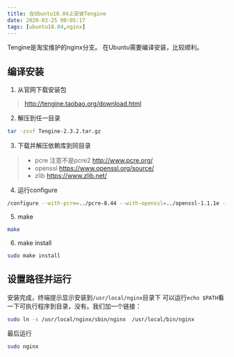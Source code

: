 ```yaml
---
title: 在Ubuntu18.04上安装Tengine
date: 2020-03-25 00:05:17
tags: [ubuntu18.04,nginx]
---
```

Tengine是淘宝维护的nginx分支。
在Ubuntu需要编译安装，比较顺利。

## 编译安装

1. 从官网下载安装包
 > http://tengine.taobao.org/download.html

2. 解压到任一目录
``` bash
tar -zxvf Tengine-2.3.2.tar.gz
```

3. 下载并解压依赖库到同目录
 > - pcre 注意不是pcre2
 > http://www.pcre.org/
 > - openssl
 > https://www.openssl.org/source/
 > - zlib
 > https://www.zlib.net/

4. 运行configure
``` bash
/configure --with-pcre=../pcre-8.44 --with-openssl=../openssl-1.1.1e --with-zlib=../zlib-1.2.11
```

5. make
``` bash
make
```

6. make install 
``` bash
sudo make install
```

## 设置路径并运行

安装完成，终端提示显示安装到`/usr/local/nginx`目录下
可以运行`echo $PATH`看一下可执行程序到目录，没有。我们加一个链接：
``` bash
sudo ln -s /usr/local/nginx/sbin/nginx  /usr/local/bin/nginx 
```
最后运行
``` bash
sudo nginx
```